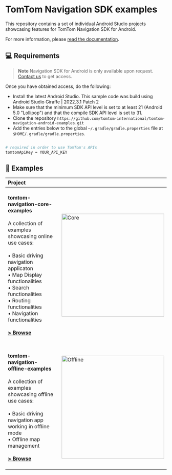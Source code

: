 # TomTom Navigation SDK examples

This repository contains a set of individual Android Studio projects showcasing features for TomTom Navigation SDK for Android.

For more information, please [read the documentation](https://developer.tomtom.com/android/navigation/documentation/overview/introduction).

💻 Requirements
------------
> **Note**  Navigation SDK for Android is only available upon request. [Contact us](https://developer.tomtom.com/tomtom-sdk-for-android/request-access "Contact us") to get access.

Once you have obtained access, do the following:

* Install the latest Android Studio. This sample code was build using Android Studio Giraffe | 2022.3.1 Patch 2
* Make sure that the minimum SDK API level is set to at least 21 (Android 5.0 "Lollipop") and that the compile SDK API level is set to 31.
* Clone the repository `https://github.com/tomtom-international/tomtom-navigation-android-examples.git`
* Add the entries below to the global `~/.gradle/gradle.properties` file at `$HOME/.gradle/gradle.properties`.

```bash

# required in order to use TomTom's APIs
tomtomApiKey = YOUR_API_KEY
```

🚀 Examples
------------

| Project | |
|:-----|---------|
| <br> <b>tomtom-navigation-core-examples</b><br><br>A collection of examples showcasing online use cases: <br><br> • Basic driving navigation applicaton<br>• Map Display functionalities <br>• Search functionalities<br>• Routing functionalities<br>• Navigation functionalities<br><br> **[> Browse](core/)**<br><br> | <img src=".github/nav-sdk-phone.png" width="320" alt="Core"></img> |
|  |  |
|  <br> <b>tomtom-navigation-offline-examples</b><br><br>A collection of examples showcasing offline use cases: <br><br> • Basic driving navigation app working in offline mode<br>• Offline map management<br><br> **[> Browse](offline/)**<br><br> | <img src=".github/nav-sdk-phone.png" width="320" alt="Offline"></img> |
